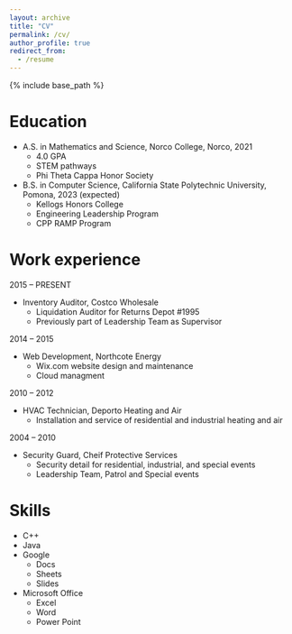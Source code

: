 ```yaml
---
layout: archive
title: "CV"
permalink: /cv/
author_profile: true
redirect_from:
  - /resume
---
```


{% include base_path %}

Education
======
* A.S. in Mathematics and Science, Norco College, Norco, 2021
  * 4.0 GPA
  * STEM pathways 
  * Phi Theta Cappa Honor Society
* B.S. in Computer Science, California State Polytechnic University, Pomona, 2023 (expected)
  * Kellogs Honors College 
  * Engineering Leadership Program
  * CPP RAMP Program


Work experience
======
2015 – PRESENT 
* Inventory Auditor, Costco Wholesale 
  * Liquidation Auditor for Returns Depot #1995
  * Previously part of Leadership Team as Supervisor 

2014 – 2015
* Web Development, Northcote Energy
  * Wix.com website design and maintenance
  * Cloud managment

2010 – 2012
* HVAC Technician, Deporto Heating and Air
  * Installation and service of residential and industrial heating and air 

2004 – 2010
* Security Guard, Cheif Protective Services
  * Security detail for residential, industrial, and special events
  * Leadership Team, Patrol and Special events

Skills
======
* C++
* Java
* Google 
  * Docs
  * Sheets
  * Slides
* Microsoft Office
  * Excel
  * Word
  * Power Point

<!-- Publications
======
  <ul>{% for post in site.publications %}
    {% include archive-single-cv.html %}
  {% endfor %}</ul> -->
  
<!-- Talks
======
  <ul>{% for post in site.talks %}
    {% include archive-single-talk-cv.html %}
  {% endfor %}</ul> -->
  
<!-- Teaching
======
  <ul>{% for post in site.teaching %}
    {% include archive-single-cv.html %}
  {% endfor %}</ul> -->
  
<!-- Service and leadership
======
* Currently signed in to 43 different slack teams -->
